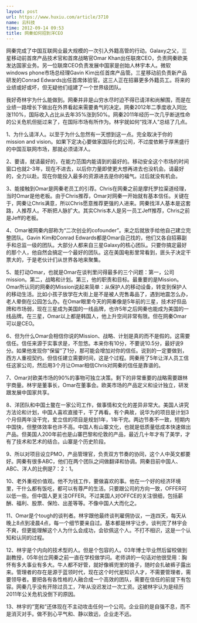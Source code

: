 ```yaml
---
layout: post
url: https://www.huxiu.com/article/3710
name: 云科技
time: 2012-09-14 09:53
title: 网秦如何招到洋CEO
---
```

网秦完成了中国互联网业最大规模的一次引入外籍高管的行动。Galaxy之父，三星移动前首席产品技术官和首席战略官Omar Khan出任联席CEO，负责网秦欧美发达国家业务。另一位联席CEO负责发展中国家是创始人林宇本人。微软windows phone市场总经理Gavin Kim出任首席产品管。三星移动前负责新产品研发的Conrad Edwards出任首席体验官。这三人正在招募更多外籍员工。将来的业绩或好或坏，但无疑他们组建了一个世界级团队。

我好奇林宇为什么能做到。网秦并非是山穷水尽时迫不得已请洋和尚解围，而是在业绩一路增长下做出在外界看起来需要勇气的决定。网秦2012年二季度收入同比涨110%，国际收入占比从去年35%涨到50%。网秦2011年经历一次几乎断送性命的公关危机但挺过来了，在国际市场有所作为。林宇就如何“找洋人”总结了几点。

1、为什么请洋人。以至于为什么忽然有一天想到这一点。完全取决于你的mission and vision。如果下定决心要做家国际化的公司，不过度依赖于厚黑盛行的中国互联网市场，那就必须请洋人。

2、要请，就请最好的，在能力范围内能请到的最好的。移动安全这个市场的时间窗口也就2-3年，现在不进去，以后你力量即使更大想再进去也没机会。请最好的，全力以赴。现在你能投入最多的资源进去是你的福气。过后就没有机会。

3、能接触到Omar是网秦老员工的引荐。Chris在网秦之前是摩托罗拉渠道经理，当时Omar是他老板。由于Chris推荐，Omar对网秦一开始就有基本信任。关键在于，网秦让Chris满意，所以Chris愿意推荐更强的人进来。网秦找洋人基本是这套路，人推荐人。不断把人脉扩大。其实Chris本人是另一员工Jeff推荐，Chris之前是Jeff的老板。

4、Omar被网秦内部称为“二次创业的cofounder”。来之后就放手给他自己建立完整团队。Gavin Kim和Conrad Edwards都是Omar自己找的，他们又各自招募副手和总监一级的团队。大部分人都来自三星Galaxy的核心团队。只要你搞定最好的那个人，他自然会搞定一个最好的团队。这在美国电影里常看到，匪头子决定干票大的，于是老伙计们从世界各地来聚集。

5、能打动Omar，也就是Omar在谈判里问得最多的三个问题：第一，公司mission。第二，战略和计划。第三，他的职责和目标。最重要的是Mission。Omar所认同的网秦的Mission说起来简单：从保护人的移动设备，转变到保护人的移动生活。比如小孩子放学在大街上是不是被人兜售毒品了，遇到地震怎么办，老人晕倒在公园怎么办。在Omar眼里今天的网秦像是5年前的三星，技术好但品牌和市场弱，现在三星成为美国的一线品牌，也许5年之后网秦也能成为美国的一线品牌。在三星，Omar以上都是韩国人，他上升空间非常有限。但在网秦Omar可以是CEO。

6、但为什么Omar会相信你说的Mission、战略、计划是真的而不是假的。这需要信任。信任来源于实事求是，不忽悠。本来你有10分，不要说10.5分，最好说9分。如果他发现你“保留”了1分，那可能会增加对你的信任。说到的一定要做到，西方人重视契约。但信任建立需要时间，这是个过程。网秦用了5年让洋人员工信任这家公司，然后用3个月让Omar相信Chris对网秦的信任是靠谱的。

7、Omar对欧美市场的90%的事物可独立决策。剩下的非常重要的战略需要跟林宇商量。林宇是董事长，Omar在董事会。欧美市场的产品定义和设计独立，研发跟发展中国家共享。

8、洋团队和中国土鳖在一家公司工作，做事情和文化的差异非常大。美国人讲究方法论和计划，中国人喜欢直接干，干了再看。有个典故，说华为的项目是计划3个月但两年没干完，爱立信的项目是规划1年，1年干完。两边节奏不一致，短期内中国快，但整体效率也许不高。中国人有山寨文化，也就是低质量低成本快速做出产品。但美国人200年前也是山寨巴黎和伦敦的产品，最近几十年才有了美学，才有了技术和艺术的结合。山寨是个历史阶段。

9、所以对项目设立PMO，产品管理官，负责双方节奏的协同，这个人中英文都要好。网秦有很多ABC，他们在两个团队之间做翻译和协调。网秦目前中国人、ABC、洋人的比例是7：2：1。

10、老外重视价值观。他不为钱工作，要做喜欢的事。他在一个好的经济环境里，干什么都有饭吃，都可以有尊严的生活。只要跟公司的方向一致，OFFER可以低一些。但中国人更关注OFFER。不过美国人对OFFCE的关注很细，包括薪酬、福利、股票、保险、出差等等。不像中国人大而化之。

11、Omar是个tough的谈判者。林宇跟他最终谈判雇佣协议，一连四天，每天从晚上8点到凌晨4点，每一个细节要亲自过。基本都是林宇让步。谈判完了林宇会不爽，但更能理解这个人为什么会成功，会钦佩这个人。不打不相识，这是一个认知和认同的过程。

12、林宇是个内向的技术型的人。但是个包容的人。03年博士毕业然后留校做到副教授，05年创立网秦之前一直在学校做学问。老师讲的一句话对他很受用：胸怀有多大事业有多大。牛人都不好管，就好像裤兜里的锥子，随时会扎破裤子露出来。管理者的存在是源于蓝领时代，现在这个时代是知识人才，不需要管理者，需要领导者。要把各有各性格的人融合成一个高效的团队，需要在信任的前提下有包容。网秦几乎没有开除过员工，7年从没迟发过一次工资。这被林宇认为是经历2011年公关危机没倒下的原因。

13、林宇的“宽和”还体现在不主动攻击任何一个公司。企业目的是自强不息，而不是消灭对手。做不到心平气和、静以致远，企业走不远。


